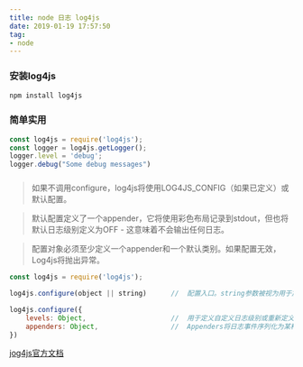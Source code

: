 ```yaml
---
title: node 日志 log4js
date: 2019-01-19 17:57:50
tag:
- node
---
```


### 安装log4js
```javascript
npm install log4js
```     

### 简单实用
```javascript
const log4js = require('log4js');
const logger = log4js.getLogger();
logger.level = 'debug'; 
logger.debug("Some debug messages")
```

###
> 如果不调用configure，log4js将使用LOG4JS_CONFIG（如果已定义）或默认配置。

> 默认配置定义了一个appender，它将使用彩色布局记录到stdout，但也将默认日志级别定义为OFF - 这意味着不会输出任何日志。

> 配置对象必须至少定义一个appender和一个默认类别。如果配置无效，Log4js将抛出异常。

```javascript
const log4js = require('log4js');

log4js.configure(object || string)      //  配置入口。string参数被视为用于加载配置的文件名(json文件)
```

```javascript
log4js.configure({
    levels: Object,                     //  用于定义自定义日志级别或重新定义现有日志级别
    appenders: Object,                  //  Appenders将日志事件序列化为某种形式的输出。
})
```

[jog4js官方文档](https://log4js-node.github.io/log4js-node/api.html)
